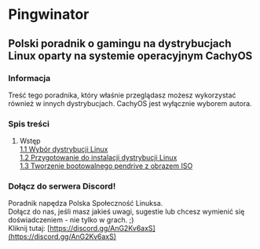 # Pingwinator
## Polski poradnik o gamingu na dystrybucjach Linux oparty na systemie operacyjnym CachyOS

### Informacja
Treść tego poradnika, który właśnie przeglądasz możesz wykorzystać również w innych dystrybucjach. CachyOS jest wyłącznie wyborem autora.

### Spis treści
1. Wstęp<br/>
[1.1 Wybór dystrybucji Linux](./01/1.1_wybor_dystrybucji_linux.md)<br/>
[1.2 Przygotowanie do instalacji dystrybucji Linux](./01/1.2_przygotowanie_do_instalacji_linux.md)<br/>
[1.3 Tworzenie bootowalnego pendrive z obrazem ISO](./01/1.3_tworzenie_pendrive.md)<br/>

### Dołącz do serwera Discord!
Poradnik napędza Polska Społeczność Linuksa. <br/>
Dołącz do nas, jeśli masz jakieś uwagi, sugestie lub chcesz wymienić się doświadczeniem - nie tylko w grach. ;)<br/>
Kliknij tutaj: [https://discord.gg/AnG2Kv6axS](https://discord.gg/AnG2Kv6axS)